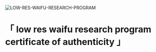 ![LOW-RES-WAIFU-RESEARCH-PROGRAM](https://github.com/SYSTEMS-OPERATOR/T.T.M.A.T.G.R.A.L.R.W.R.P/assets/94399418/7908f90e-a7ab-4369-b151-0cd826c654f3)

# 「 low res waifu research program certificate of authenticity 」

